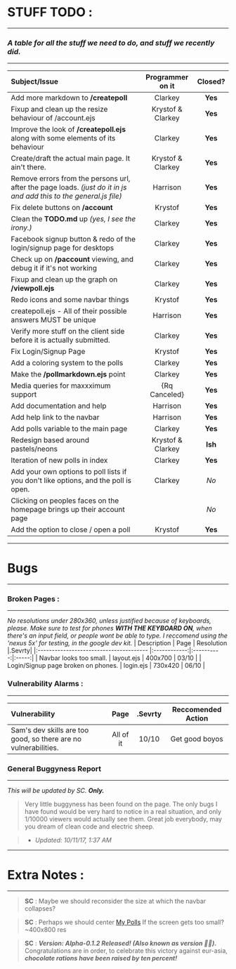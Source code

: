 # STUFF TODO :
------
### *A table for all the stuff we **need** to do, and stuff we **recently did**.*
------

  

| Subject/Issue                                     |Programmer on it |Closed?|
|:------------------------------------------------- |:---------------:|:-----:|
| Add more markdown to **/createpoll**              |Clarkey          |**Yes**|
| Fixup and clean up the resize behaviour of /account.ejs                                                                           |Krystof & Clarkey|**Yes**|
| Improve the look of **/createpoll.ejs** along with some elements of its behaviour                                           |Clarkey          |**Yes**|
| Create/draft the actual main page. It ain't there.|Krystof & Clarkey|**Yes**|
| Remove errors from the persons url, after the page loads. *(just do it in js and add this to the general.js file)*               |Harrison         |**Yes**| 
| Fix delete buttons on **/account**                |Krystof          |**Yes**|
| Clean the **TODO.md** up *(yes, I see the irony.)*|Clarkey          |**Yes**|
| Facebook signup button & redo of the login/signup page for desktops                                                               |Clarkey          |**Yes**|
| Check up on **/paccount** viewing, and debug it if it's not working                                                               |Clarkey          |**Yes**|
| Fixup and clean up the graph on **/viewpoll.ejs** |Clarkey          |**Yes**|
| Redo icons and some navbar things                 |Krystof          |**Yes**|
| createpoll.ejs - All of their possible answers MUST be unique                                                                     |Harrison         |**Yes**|
| Verify more stuff on the client side before it is actually submitted.                                                             |Clarkey          |**Yes**|
| Fix Login/Signup Page                             |Krystof          |**Yes**|
| Add a coloring system to the polls                |Clarkey          |**Yes**|
| Make the **/pollmarkdown.ejs** point              |Clarkey          |**Yes**|
| Media queries for maxxximum support               |{Rq Canceled}    |**Yes**|
| Add documentation and help                        |Harrison         |**Yes**|
| Add help link to the navbar                       |Harrison         |**Yes**|
| Add polls variable to the main page               |Clarkey          |**Yes**|
| Redesign based around pastels/neons               |Krystof & Clarkey|**Ish**|
| Iteration of new polls in index                   |Clarkey          |**Yes**|
| Add your own options to poll lists if you don't like options, and the poll is open.                                               |Clarkey          |*No*   |
| Clicking on peoples faces on the homepage brings up their account page                                                           |                 |*No*   |
| Add the option to close / open a poll             |Krystof          |**Yes**|


------
# Bugs
------

  

### Broken Pages :
------
*No resolutions under 280x360, unless justified because of keyboards, please.*
*Make sure to test for phones **WITH THE KEYBOARD ON**, when there's an input field, or people wont be able to type. I reccomend using the 'nexus 5x' for testing, in the google dev kit.*
| Description                             | Page         | Resolution |.Sevrty|
|:--------------------------------------- |:------------:|:----------:|:-----:|
| Navbar looks too small.                 | layout.ejs   | 400x700    | 03/10 |
| Login/Signup page broken on phones.     | login.ejs    | 730x420    | 06/10 |

### Vulnerability Alarms : 
------
| Vulnerability                 | Page      |.Sevrty| Reccomended Action      |
|:----------------------------- |:---------:|:-----:|:-----------------------:|
| Sam's dev skills are too good, so there are no vulnerabilities.                                               | All of it | 10/10 | Get good boyos          |

### General Buggyness Report
------
*This will be updated by SC. **Only.***

> Very little buggyness has been found on the page. The only bugs I have found would be very hard to notice in a real situation, and only 1/10000 viewers would actually see them. Great job everybody, may you dream of clean code and electric sheep.

> * *Updated: 10/11/17, 1:37 AM*

  
------
# Extra Notes :
------
> **SC** :  Maybe we should reconsider the size at which the navbar collapses?

> **SC** :  Perhaps we should center [My Polls](https://poll-voting-app.glitch.me/account) If the screen gets too small? ~400x800 res

> **SC** :  ***Version: Alpha-0.1.2 Released! (Also known as version 📮🌷).*** Congratulations are in order, to celebrate this victory against eur-asia, ***chocolate rations have been raised by ten percent!***

